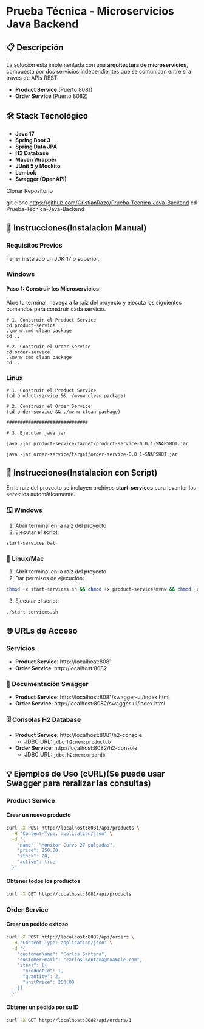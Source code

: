 # Prueba Técnica - Microservicios Java Backend

## 📋 Descripción

La solución está implementada con una **arquitectura de microservicios**, compuesta por dos servicios independientes que se comunican entre sí a través de APIs REST:

- **Product Service** (Puerto 8081)
- **Order Service** (Puerto 8082)

## 🛠️ Stack Tecnológico

- **Java 17**
- **Spring Boot 3**
- **Spring Data JPA**
- **H2 Database**
- **Maven Wrapper**
- **JUnit 5 y Mockito**
- **Lombok**
- **Swagger (OpenAPI)**


Clonar Repositorio

git clone https://github.com/CristianRazo/Prueba-Tecnica-Java-Backend
cd Prueba-Tecnica-Java-Backend

## 🚀 Instrucciones(Instalacion Manual)

### Requisitos Previos
Tener instalado un JDK 17 o superior.

### Windows
#### Paso 1: Construir los Microservicios
Abre tu terminal, navega a la raíz del proyecto y ejecuta los siguientes comandos para construir cada servicio.

```
# 1. Construir el Product Service
cd product-service
.\mvnw.cmd clean package
cd ..

# 2. Construir el Order Service
cd order-service
.\mvnw.cmd clean package
cd ..
```

### Linux

```
# 1. Construir el Product Service
(cd product-service && ./mvnw clean package)

# 2. Construir el Order Service
(cd order-service && ./mvnw clean package)

##############################

# 3. Ejecutar java jar 

java -jar product-service/target/product-service-0.0.1-SNAPSHOT.jar

java -jar order-service/target/order-service-0.0.1-SNAPSHOT.jar
```

## 🚀 Instrucciones(Instalacion con Script)

En la raíz del proyecto se incluyen archivos **start-services** para levantar los servicios automáticamente.

### 🪟 Windows
1. Abrir terminal en la raíz del proyecto
2. Ejecutar el script:
```batch
start-services.bat
```

### 🐧 Linux/Mac
1. Abrir terminal en la raíz del proyecto
2. Dar permisos de ejecución:
```bash
chmod +x start-services.sh && chmod +x product-service/mvnw && chmod +x order-service/mvnw
```
3. Ejecutar el script:
```bash
./start-services.sh
```

## 🌐 URLs de Acceso

### Servicios
- **Product Service**: http://localhost:8081
- **Order Service**: http://localhost:8082

### 📖 Documentación Swagger
- **Product Service**: http://localhost:8081/swagger-ui/index.html
- **Order Service**: http://localhost:8082/swagger-ui/index.html

### 🗄️ Consolas H2 Database
- **Product Service**: http://localhost:8081/h2-console
  - JDBC URL: `jdbc:h2:mem:productdb`
- **Order Service**: http://localhost:8082/h2-console
  - JDBC URL: `jdbc:h2:mem:orderdb`

## 💡 Ejemplos de Uso (cURL)(Se puede usar Swagger para reralizar las consultas) 

### Product Service

#### Crear un nuevo producto
```bash
curl -X POST http://localhost:8081/api/products \
  -H "Content-Type: application/json" \
  -d '{
    "name": "Monitor Curvo 27 pulgadas",
    "price": 250.00,
    "stock": 20,
    "active": true
  }'
```

#### Obtener todos los productos
```bash
curl -X GET http://localhost:8081/api/products
```

### Order Service

#### Crear un pedido exitoso
```bash
curl -X POST http://localhost:8082/api/orders \
  -H "Content-Type: application/json" \
  -d '{
    "customerName": "Carlos Santana",
    "customerEmail": "carlos.santana@example.com",
    "items": [{
      "productId": 1,
      "quantity": 2,
      "unitPrice": 250.00
    }]
  }'
```

#### Obtener un pedido por su ID
```bash
curl -X GET http://localhost:8082/api/orders/1
```

